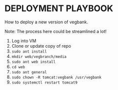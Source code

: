 # DEPLOYMENT PLAYBOOK

How to deploy a new version of vegbank.

Note: The process here could be streamlined a lot!

1. Log into VM
2. Clone or update copy of repo
3. `sudo ant install`
4. `mkdir web/vegbranch/media`
5. `sudo ant web install`
6. `cd web`
7. `sudo ant general`
8. `sudo chown -R tomcat:vegbank /usr/vegbank`
9. `sudo systemctl restart tomcat9`
